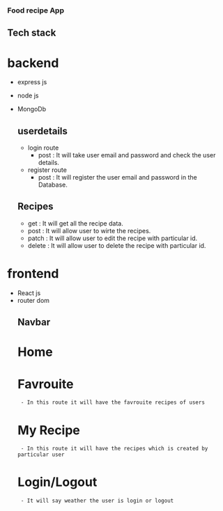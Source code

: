 ### Food recipe App
## Tech stack
# backend
 - express js
 - node js
 - MongoDb

   ## userdetails
      - login route
        - post : It will take user email and password and check the user details.
      - register route
        - post : It will register the user email and password in the Database.
   ## Recipes
     - get : It will get all the recipe data.
     - post : It will allow user to wirte the recipes.
     - patch : It will allow user to edit the recipe with particular id.
     - delete : It will allow user to delete the recipe with particular id.

# frontend
   - React js
   - router dom
     ## Navbar
       # Home
       # Favrouite
          - In this route it will have the favrouite recipes of users
       # My Recipe
          - In this route it will have the recipes which is created by particular user
       # Login/Logout
          - It will say weather the user is login or logout
  
